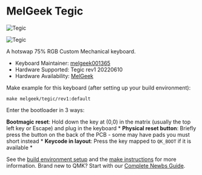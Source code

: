 # MelGeek Tegic

![Tegic](https://i.imgur.com/v2Xctfgh.jpeg)

![Tegic](https://i.imgur.com/UYNzkIfh.jpeg)

A hotswap 75% RGB Custom Mechanical keyboard.

* Keyboard Maintainer: [melgeek001365](https://github.com/melgeek001365)
* Hardware Supported: Tegic rev1 20220610 
* Hardware Availability: [MelGeek](https://www.melgeek.com/)

Make example for this keyboard (after setting up your build environment):

    make melgeek/tegic/rev1:default
    
Enter the bootloader in 3 ways:  

**Bootmagic reset**: Hold down the key at (0,0) in the matrix (usually the top left key or Escape) and plug in the keyboard * 
**Physical reset button**: Briefly press the button on the back of the PCB - some may have pads you must short instead * 
**Keycode in layout**: Press the key mapped to `QK_BOOT` if it is available *

See the [build environment setup](https://docs.qmk.fm/#/getting_started_build_tools) and the [make instructions](https://docs.qmk.fm/#/getting_started_make_guide) for more information. Brand new to QMK? Start with our [Complete Newbs Guide](https://docs.qmk.fm/#/newbs).
